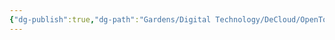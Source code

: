 ```yaml
---
{"dg-publish":true,"dg-path":"Gardens/Digital Technology/DeCloud/OpenTofu.md","permalink":"/gardens/digital-technology/de-cloud/open-tofu/","tags":["tech"],"noteIcon":"","created":"","updated":""}
---
```


